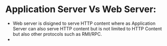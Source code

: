 # Application Server Vs Web Server:
* Web server is disigned to serve HTTP content where as Application Server can also serve HTTP content but is not limited to HTTP Content but also other protocols such as RMI/RPC.
* 
